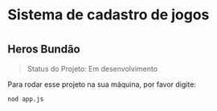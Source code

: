 # <h1>Sistema de cadastro de jogos<h1>

  <h2>Heros Bundão</h2>  
  
> Status do Projeto: Em desenvolvimento

Para rodar esse projeto na sua máquina, por favor digite:

```
nod app.js
```

